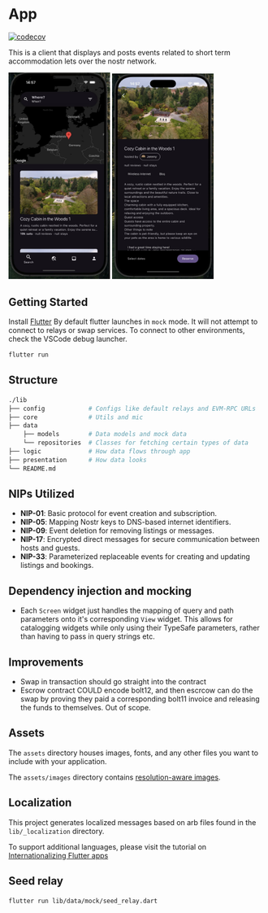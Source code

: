 # App

[![codecov](https://codecov.io/gh/sudonym-btc/hostr/branch/main/graph/badge.svg?token=YOUR_TOKEN)](https://codecov.io/gh/sudonym-btc/hostr)

This is a client that displays and posts events related to short term accommodation lets over the nostr network.

<img src="screenshots/home.jpeg" alt="Home page" width=200 style="max-width:300px;">
<img src="screenshots/listing.jpeg" alt="Listing page" width=200 style="max-width:300px;">


## Getting Started

Install [Flutter](https://docs.flutter.dev/get-started/install)
By default flutter launches in `mock` mode. It will not attempt to connect to relays or swap services. To connect to other environments, check the VSCode debug launcher.

```bash
flutter run
```

## Structure

```bash
./lib
├── config            # Configs like default relays and EVM-RPC URLs
├── core              # Utils and mic
├── data
    ├── models        # Data models and mock data
    └── repositories  # Classes for fetching certain types of data
├── logic             # How data flows through app
├── presentation      # How data looks
└── README.md
```

## NIPs Utilized

- **NIP-01**: Basic protocol for event creation and subscription.
- **NIP-05**: Mapping Nostr keys to DNS-based internet identifiers.
- **NIP-09**: Event deletion for removing listings or messages.
- **NIP-17**: Encrypted direct messages for secure communication between hosts and guests.
- **NIP-33**: Parameterized replaceable events for creating and updating listings and bookings.

## Dependency injection and mocking

- Each `Screen` widget just handles the mapping of query and path parameters onto it's corresponding `View` widget. This allows for catalogging widgets while only using their TypeSafe parameters, rather than having to pass in query strings etc.

## Improvements

- Swap in transaction should go straight into the contract
- Escrow contract COULD encode bolt12, and then escrcow can do the swap by proving they paid a corresponding bolt11 invoice and releasing the funds to themselves. Out of scope.

## Assets

The `assets` directory houses images, fonts, and any other files you want to
include with your application.

The `assets/images` directory contains [resolution-aware
images](https://flutter.dev/docs/development/ui/assets-and-images#resolution-aware).

## Localization

This project generates localized messages based on arb files found in
the `lib/_localization` directory.

To support additional languages, please visit the tutorial on
[Internationalizing Flutter
apps](https://flutter.dev/docs/development/accessibility-and-localization/internationalization)

## Seed relay

<!-- TODO export the JSON as a file such that it can be loaded straight into the relay from the docker-up command -->

```bash
flutter run lib/data/mock/seed_relay.dart
```
